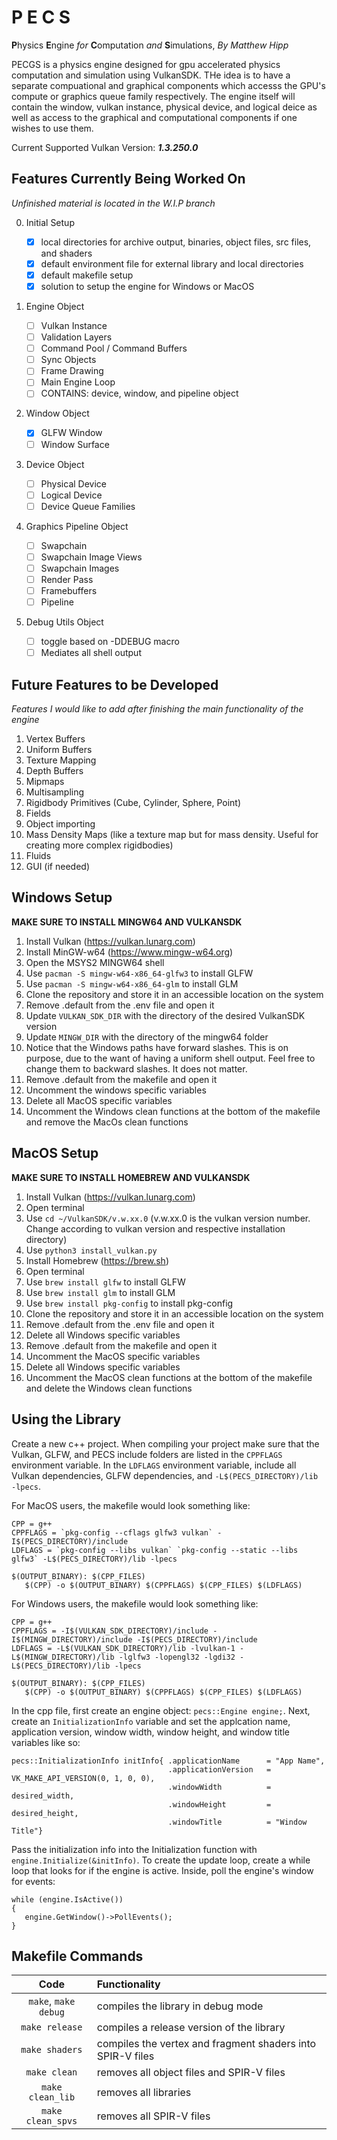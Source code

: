 # P E C S

**P**hysics **E**ngine _for_ **C**omputation _and_ **S**imulations, _By Matthew Hipp_

PECGS is a physics engine designed for gpu accelerated physics computation and simulation using VulkanSDK.
THe idea is to have a separate compuational and graphical components which accesss the GPU's compute or graphics queue family respectively. The engine itself will contain the window, vulkan instance, physical device, and logical deice as well as access to the graphical and computational components if one wishes to use them.

Current Supported Vulkan Version: **_1.3.250.0_**

## Features Currently Being Worked On

_Unfinished material is located in the W.I.P branch_

0. Initial Setup

   - [x] local directories for archive output, binaries, object files, src files, and shaders
   - [x] default environment file for external library and local directories
   - [x] default makefile setup
   - [x] solution to setup the engine for Windows or MacOS

1. Engine Object

   - [ ] Vulkan Instance
   - [ ] Validation Layers
   - [ ] Command Pool / Command Buffers
   - [ ] Sync Objects
   - [ ] Frame Drawing
   - [ ] Main Engine Loop
   - [ ] CONTAINS: device, window, and pipeline object

2. Window Object

   - [x] GLFW Window
   - [ ] Window Surface

3. Device Object

   - [ ] Physical Device
   - [ ] Logical Device
   - [ ] Device Queue Families

4. Graphics Pipeline Object

   - [ ] Swapchain
   - [ ] Swapchain Image Views
   - [ ] Swapchain Images
   - [ ] Render Pass
   - [ ] Framebuffers
   - [ ] Pipeline

5. Debug Utils Object

   - [ ] toggle based on -DDEBUG macro
   - [ ] Mediates all shell output

## Future Features to be Developed

_Features I would like to add after finishing the main functionality of the engine_

1. Vertex Buffers
2. Uniform Buffers
3. Texture Mapping
4. Depth Buffers
5. Mipmaps
6. Multisampling
7. Rigidbody Primitives (Cube, Cylinder, Sphere, Point)
8. Fields
9. Object importing
10. Mass Density Maps (like a texture map but for mass density. Useful for creating more complex rigidbodies)
11. Fluids
12. GUI (if needed)

## Windows Setup

**MAKE SURE TO INSTALL MINGW64 AND VULKANSDK**

1. Install Vulkan (https://vulkan.lunarg.com)
2. Install MinGW-w64 (https://www.mingw-w64.org)
3. Open the MSYS2 MINGW64 shell
4. Use `pacman -S mingw-w64-x86_64-glfw3` to install GLFW
5. Use `pacman -S mingw-w64-x86_64-glm` to install GLM
6. Clone the repository and store it in an accessible location on the system
7. Remove .default from the .env file and open it
8. Update `VULKAN_SDK_DIR` with the directory of the desired VulkanSDK version
9. Update `MINGW_DIR` with the directory of the mingw64 folder
10. Notice that the Windows paths have forward slashes. This is on purpose, due to the want of having a uniform shell output. Feel free to change them to backward slashes. It does not matter.
11. Remove .default from the makefile and open it
12. Uncomment the windows specific variables
13. Delete all MacOS specific variables
14. Uncomment the Windows clean functions at the bottom of the makefile and remove the MacOs clean functions

## MacOS Setup

**MAKE SURE TO INSTALL HOMEBREW AND VULKANSDK**

1. Install Vulkan (https://vulkan.lunarg.com)
2. Open terminal
3. Use `cd ~/VulkanSDK/v.w.xx.0` (v.w.xx.0 is the vulkan version number. Change according to vulkan version and respective installation directory)
4. Use `python3 install_vulkan.py`
5. Install Homebrew (https://brew.sh)
6. Open terminal
7. Use `brew install glfw` to install GLFW
8. Use `brew install glm` to install GLM
9. Use `brew install pkg-config` to install pkg-config
10. Clone the repository and store it in an accessible location on the system
11. Remove .default from the .env file and open it
12. Delete all Windows specific variables
13. Remove .default from the makefile and open it
14. Uncomment the MacOS specific variables
15. Delete all Windows specific variables
16. Uncomment the MacOS clean functions at the bottom of the makefile and delete the Windows clean functions

## Using the Library

Create a new c++ project. When compiling your project make sure that the Vulkan, GLFW, and PECS include folders are listed in the `CPPFLAGS` environment variable. In the `LDFLAGS` environment variable, include all Vulkan dependencies, GLFW dependencies, and `-L$(PECS_DIRECTORY)/lib -lpecs`.

For MacOS users, the makefile would look something like:

```
CPP = g++
CPPFLAGS = `pkg-config --cflags glfw3 vulkan` -I$(PECS_DIRECTORY)/include
LDFLAGS = `pkg-config --libs vulkan` `pkg-config --static --libs glfw3` -L$(PECS_DIRECTORY)/lib -lpecs

$(OUTPUT_BINARY): $(CPP_FILES)
   $(CPP) -o $(OUTPUT_BINARY) $(CPPFLAGS) $(CPP_FILES) $(LDFLAGS)
```

For Windows users, the makefile would look something like:

```
CPP = g++
CPPFLAGS = -I$(VULKAN_SDK_DIRECTORY)/include -I$(MINGW_DIRECTORY)/include -I$(PECS_DIRECTORY)/include
LDFLAGS = -L$(VULKAN_SDK_DIRECTORY)/lib -lvulkan-1 -L$(MINGW_DIRECTORY)/lib -lglfw3 -lopengl32 -lgdi32 -L$(PECS_DIRECTORY)/lib -lpecs

$(OUTPUT_BINARY): $(CPP_FILES)
   $(CPP) -o $(OUTPUT_BINARY) $(CPPFLAGS) $(CPP_FILES) $(LDFLAGS)
```

In the cpp file, first create an engine object: `pecs::Engine engine;`. Next, create an `InitializationInfo` variable and set the applcation name, application version, window width, window height, and window title variables like so:

```
pecs::InitializationInfo initInfo{ .applicationName      = "App Name",
                                   .applicationVersion   = VK_MAKE_API_VERSION(0, 1, 0, 0),
                                   .windowWidth          = desired_width,
                                   .windowHeight         = desired_height,
                                   .windowTitle          = "Window Title"}
```

Pass the initialization info into the Initialization function with `engine.Initialize(&initInfo)`. To create the update loop, create a while loop that looks for if the engine is active. Inside, poll the engine's window for events:

```
while (engine.IsActive())
{
   engine.GetWindow()->PollEvents();
}
```

## Makefile Commands

|         Code         | Functionality                                              |
| :------------------: | :--------------------------------------------------------- |
| `make`, `make debug` | compiles the library in debug mode                         |
|    `make release`    | compiles a release version of the library                  |
|    `make shaders`    | compiles the vertex and fragment shaders into SPIR-V files |
|     `make clean`     | removes all object files and SPIR-V files                  |
|   `make clean_lib`   | removes all libraries                                      |
|  `make clean_spvs`   | removes all SPIR-V files                                   |
